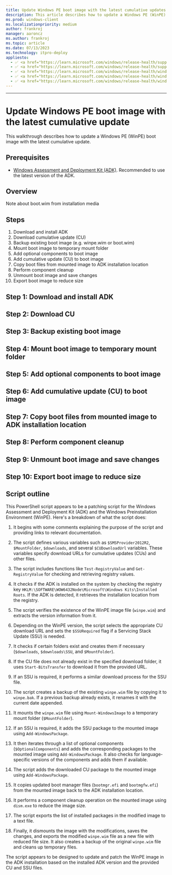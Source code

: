 ```yaml
---
title: Update Windows PE boot image with the latest cumulative updates
description: This article describes how to update a Windows PE (WinPE) boot image with the latest cumulative update.
ms.prod: windows-client
ms.localizationpriority: medium
author: frankroj
manager: aaroncz
ms.author: frankroj
ms.topic: article
ms.date: 07/13/2023
ms.technology: itpro-deploy
appliesto:
  - ✅ <a href="https://learn.microsoft.com/windows/release-health/supported-versions-windows-client" target="_blank">Windows 11</a>
  - ✅ <a href="https://learn.microsoft.com/windows/release-health/supported-versions-windows-client" target="_blank">Windows 10</a>
  - ✅ <a href="https://learn.microsoft.com/windows/release-health/windows-server-release-info" target="_blank">Windows Server 2022</a>
  - ✅ <a href="https://learn.microsoft.com/windows/release-health/windows-server-release-info" target="_blank">Windows Server 2019</a>
  - ✅ <a href="https://learn.microsoft.com/windows/release-health/windows-server-release-info" target="_blank">Windows Server 2016</a>
---
```

---

# Update Windows PE boot image with the latest cumulative update

<!-- 7894697 -->

This walkthrough describes how to update a Windows PE (WinPE) boot image with the latest cumulative update.

## Prerequisites

- [Windows Assessment and Deployment Kit (ADK)](/windows-hardware/get-started/adk-install). Recommended to use the latest version of the ADK.

## Overview

Note about boot.wim from installation media

## Steps

1. Download and install ADK
2. Download cumulative update (CU)
3. Backup existing boot image (e.g. winpe.wim or boot.wim)
4. Mount boot image to temporary mount folder
5. Add optional components to boot image
6. Add cumulative update (CU) to boot image
7. Copy boot files from mounted image to ADK installation location
8. Perform component cleanup
9. Unmount boot image and save changes
10. Export boot image to reduce size

## Step 1: Download and install ADK

## Step 2: Download CU

## Step 3: Backup existing boot image

## Step 4: Mount boot image to temporary mount folder

## Step 5: Add optional components to boot image

## Step 6: Add cumulative update (CU) to boot image

## Step 7: Copy boot files from mounted image to ADK installation location

## Step 8: Perform component cleanup

## Step 9: Unmount boot image and save changes

## Step 10: Export boot image to reduce size

## Script outline

This PowerShell script appears to be a patching script for the Windows Assessment and Deployment Kit (ADK) and the Windows Preinstallation Environment (WinPE). Here's a breakdown of what the script does:

1. It begins with some comments explaining the purpose of the script and providing links to relevant documentation.

2. The script defines various variables such as `$SMSProvider2012R2`, `$MountFolder`, `$downloads`, and several `$CUDownloadUrl` variables. These variables specify download URLs for cumulative updates (CUs) and other files.

3. The script includes functions like `Test-RegistryValue` and `Get-RegistryValue` for checking and retrieving registry values.

4. It checks if the ADK is installed on the system by checking the registry key `HKLM:\SOFTWARE\WOW6432Node\Microsoft\Windows Kits\Installed Roots`. If the ADK is detected, it retrieves the installation location from the registry.

5. The script verifies the existence of the WinPE image file (`winpe.wim`) and extracts the version information from it.

6. Depending on the WinPE version, the script selects the appropriate CU download URL and sets the `$SSURequired` flag if a Servicing Stack Update (SSU) is needed.

7. It checks if certain folders exist and creates them if necessary (`$downloads`, `$downloads\SSU`, and `$MountFolder`).

8. If the CU file does not already exist in the specified download folder, it uses `Start-BitsTransfer` to download it from the provided URL.

9. If an SSU is required, it performs a similar download process for the SSU file.

10. The script creates a backup of the existing `winpe.wim` file by copying it to `winpe.bak`. If a previous backup already exists, it renames it with the current date appended.

11. It mounts the `winpe.wim` file using `Mount-WindowsImage` to a temporary mount folder (`$MountFolder`).

12. If an SSU is required, it adds the SSU package to the mounted image using `Add-WindowsPackage`.

13. It then iterates through a list of optional components (`$OptionalComponents`) and adds the corresponding packages to the mounted image using `Add-WindowsPackage`. It also checks for language-specific versions of the components and adds them if available.

14. The script adds the downloaded CU package to the mounted image using `Add-WindowsPackage`.

15. It copies updated boot manager files (`bootmgr.efi` and `bootmgfw.efi`) from the mounted image back to the ADK installation location.

16. It performs a component cleanup operation on the mounted image using `dism.exe` to reduce the image size.

17. The script exports the list of installed packages in the modified image to a text file.

18. Finally, it dismounts the image with the modifications, saves the changes, and exports the modified `winpe.wim` file as a new file with reduced file size. It also creates a backup of the original `winpe.wim` file and cleans up temporary files.

The script appears to be designed to update and patch the WinPE image in the ADK installation based on the installed ADK version and the provided CU and SSU files.
